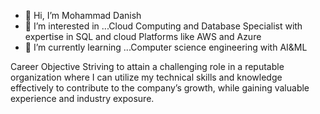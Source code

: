 - 👋 Hi, I’m Mohammad Danish
- 👀 I’m interested in ...Cloud Computing and Database Specialist with expertise in SQL and cloud Platforms like AWS and Azure
- 🌱 I’m currently learning ...Computer science engineering with AI&ML

Career Objective
Striving to attain a challenging role in a reputable organization where I can utilize my technical skills and knowledge effectively to contribute to the company’s growth, while gaining valuable experience and industry exposure.
